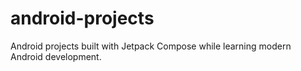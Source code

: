 # android-projects
Android projects built with Jetpack Compose while learning modern Android development.
